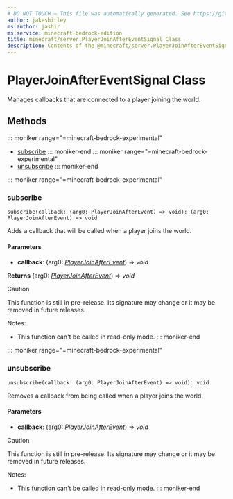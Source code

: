 ```yaml
---
# DO NOT TOUCH — This file was automatically generated. See https://github.com/mojang/minecraftapidocsgenerator to modify descriptions, examples, etc.
author: jakeshirley
ms.author: jashir
ms.service: minecraft-bedrock-edition
title: minecraft/server.PlayerJoinAfterEventSignal Class
description: Contents of the @minecraft/server.PlayerJoinAfterEventSignal class.
---
```

# PlayerJoinAfterEventSignal Class

Manages callbacks that are connected to a player joining the world.

## Methods
::: moniker range="=minecraft-bedrock-experimental"
- [subscribe](#subscribe)
::: moniker-end
::: moniker range="=minecraft-bedrock-experimental"
- [unsubscribe](#unsubscribe)
::: moniker-end

::: moniker range="=minecraft-bedrock-experimental"
### **subscribe**
`
subscribe(callback: (arg0: PlayerJoinAfterEvent) => void): (arg0: PlayerJoinAfterEvent) => void
`

Adds a callback that will be called when a player joins the world.

#### **Parameters**
- **callback**: (arg0: [*PlayerJoinAfterEvent*](PlayerJoinAfterEvent.md)) => *void*

**Returns** (arg0: [*PlayerJoinAfterEvent*](PlayerJoinAfterEvent.md)) => *void*

> [!CAUTION]
> This function is still in pre-release.  Its signature may change or it may be removed in future releases.
  
Notes:
- This function can't be called in read-only mode.
::: moniker-end

::: moniker range="=minecraft-bedrock-experimental"
### **unsubscribe**
`
unsubscribe(callback: (arg0: PlayerJoinAfterEvent) => void): void
`

Removes a callback from being called when a player joins the world.

#### **Parameters**
- **callback**: (arg0: [*PlayerJoinAfterEvent*](PlayerJoinAfterEvent.md)) => *void*

> [!CAUTION]
> This function is still in pre-release.  Its signature may change or it may be removed in future releases.
  
Notes:
- This function can't be called in read-only mode.
::: moniker-end
